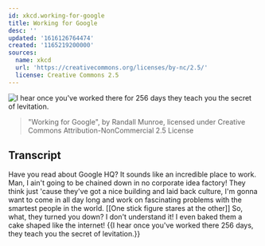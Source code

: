 ```yaml
---
id: xkcd.working-for-google
title: Working for Google
desc: ''
updated: '1616126764474'
created: '1165219200000'
sources:
  name: xkcd
  url: 'https://creativecommons.org/licenses/by-nc/2.5/'
  license: Creative Commons 2.5
---
```

![I hear once you've worked there for 256 days they teach you the secret of levitation.](https://imgs.xkcd.com/comics/working_for_google.png)
> "Working for Google", by Randall Munroe, licensed under Creative Commons Attribution-NonCommercial 2.5 License

## Transcript
Have you read about Google HQ? It sounds like an incredible place to work.
Man, I ain't going to be chained down in no corporate idea factory! They think just 'cause they've got a nice building and laid back culture, I'm gonna want to come in all day long and work on fascinating problems with the smartest people in the world.
[[One stick figure stares at the other]]
So, what, they turned you down?
I don't understand it! I even baked them a cake shaped like the internet!
{{I hear once you've worked there 256 days, they teach you the secret of levitation.}}
